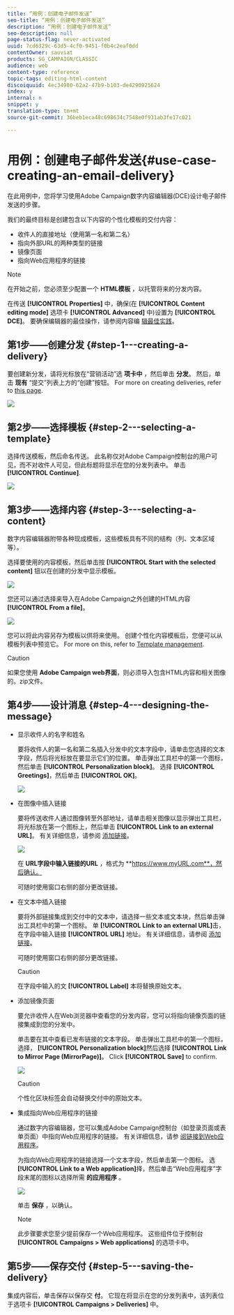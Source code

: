 ```yaml
---
title: “用例：创建电子邮件发送”
seo-title: “用例：创建电子邮件发送”
description: “用例：创建电子邮件发送”
seo-description: null
page-status-flag: never-activated
uuid: 7cd6329c-63d5-4cf0-9451-f0b4c2eaf0dd
contentOwner: sauviat
products: SG_CAMPAIGN/CLASSIC
audience: web
content-type: reference
topic-tags: editing-html-content
discoiquuid: 4ec34980-62a2-47b9-b103-de4290925624
index: y
internal: n
snippet: y
translation-type: tm+mt
source-git-commit: 36beb1eca48c698634c7548e0f931ab3fe17c021

---
```



# 用例：创建电子邮件发送{#use-case-creating-an-email-delivery}

在此用例中，您将学习使用Adobe Campaign数字内容编辑器(DCE)设计电子邮件发送的步骤。

我们的最终目标是创建包含以下内容的个性化模板的交付内容：

* 收件人的直接地址（使用第一名和第二名）
* 指向外部URL的两种类型的链接
* 镜像页面
* 指向Web应用程序的链接

>[!NOTE]
>
>在开始之前，您必须至少配置一个 **HTML模板** ，以托管将来的分发内容。
>
>在传送 **[!UICONTROL Properties]** 中，确保(在 **[!UICONTROL Content editing mode]** 选项卡 **[!UICONTROL Advanced]** 中)设置为 **[!UICONTROL DCE]**。 要确保编辑器的最佳操作，请参阅内容编 [辑最佳实践](../../web/using/content-editing-best-practices.md)。

## 第1步——创建分发 {#step-1---creating-a-delivery}

要创建新分发，请将光标放在“营销活动”选 **项卡中** ，然后单击 **分发**。 然后，单击 **现有** “提交”列表上方的“创建”按钮。 For more on creating deliveries, refer to [this page](../../delivery/using/about-email-channel.md).

![](assets/delivery_step_1.png)

## 第2步——选择模板 {#step-2---selecting-a-template}

选择传送模板，然后命名传送。 此名称仅对Adobe Campaign控制台的用户可见，而不对收件人可见，但此标题将显示在您的分发列表中。 单击 **[!UICONTROL Continue]**.

![](assets/dce_delivery_model.png)

## 第3步——选择内容 {#step-3---selecting-a-content}

数字内容编辑器附带各种现成模板，这些模板具有不同的结构（列、文本区域等）。

选择要使用的内容模板，然后单击按 **[!UICONTROL Start with the selected content]** 钮以在创建的分发中显示模板。

![](assets/dce_select_model.png)

您还可以通过选择来导入在Adobe Campaign之外创建的HTML内容 **[!UICONTROL From a file]**。

![](assets/dce_select_from_file_template.png)

您可以将此内容另存为模板以供将来使用。 创建个性化内容模板后，您便可以从模板列表中预览它。 For more on this, refer to [Template management](../../web/using/template-management.md).

>[!CAUTION]
>
>如果您使用 **Adobe Campaign web界面**，则必须导入包含HTML内容和相关图像的。zip文件。

## 第4步——设计消息 {#step-4---designing-the-message}

* 显示收件人的名字和姓名

   要将收件人的第一名和第二名插入分发中的文本字段中，请单击您选择的文本字段，然后将光标放在要显示它们的位置。 单击弹出工具栏中的第一个图标，然后单击 **[!UICONTROL Personalization block]**。 选择 **[!UICONTROL Greetings]**，然后单击 **[!UICONTROL OK]**。

   ![](assets/dce_personalizationblock_greetings.png)

* 在图像中插入链接

   要将传送收件人通过图像转至外部地址，请单击相关图像以显示弹出工具栏，将光标放在第一个图标上，然后单击 **[!UICONTROL Link to an external URL]**。 有关详细信息，请参阅 [添加链接](../../web/using/editing-content.md#adding-a-link)。

   ![](assets/dce_externalpage.png)

   在 **URL字段中输入链接的URL** ，格式为 **https://www.myURL.com**，然后确认。

   可随时使用窗口右侧的部分更改链接。

* 在文本中插入链接

   要将外部链接集成到交付中的文本中，请选择一些文本或文本块，然后单击弹出工具栏中的第一个图标。 单 **[!UICONTROL Link to an external URL]**&#x200B;击，在字段中输入链接 **[!UICONTROL URL]** 地址。 有关详细信息，请参阅 [添加链接](../../web/using/editing-content.md#adding-a-link)。

   可随时使用窗口右侧的部分更改链接。

   >[!CAUTION]
   >
   >在字段中输入的文 **[!UICONTROL Label]** 本将替换原始文本。

* 添加镜像页面

   要允许收件人在Web浏览器中查看您的分发内容，您可以将指向镜像页面的链接集成到您的分发中。

   单击要在其中查看已发布链接的文本字段。 单击弹出工具栏中的第一个图标，选择， **[!UICONTROL Personalization block]**&#x200B;然后选择 **[!UICONTROL Link to Mirror Page (MirrorPage)]**。 Click **[!UICONTROL Save]** to confirm.

   ![](assets/dce_mirrorpage.png)

   >[!CAUTION]
   >
   >个性化区块标签会自动替换交付中的原始文本。

* 集成指向Web应用程序的链接

   通过数字内容编辑器，您可以集成Adobe Campaign控制台（如登录页面或表单页面）中指向Web应用程序的链接。 有关详细信息，请参 [阅链接到Web应用程序](../../web/using/editing-content.md#link-to-a-web-application)。

   为指向Web应用程序的链接选择一个文本字段，然后单击第一个图标。 选 **[!UICONTROL Link to a Web application]**&#x200B;择，然后单击“Web应用程序”字段末尾的图标以选择所需 **的应用程序** 。

   ![](assets/dce_webapp.png)

   单击 **保存** ，以确认。

   >[!NOTE]
   >
   >此步骤要求您至少提前保存一个Web应用程序。 这些组件位于控制台 **[!UICONTROL Campaigns > Web applications]** 的选项卡中。

## 第5步——保存交付 {#step-5---saving-the-delivery}

集成内容后，单击保存以保存交 **付**。 它现在将显示在您的分发列表中，该列表位于选项卡 **[!UICONTROL Campaigns > Deliveries]** 中。

